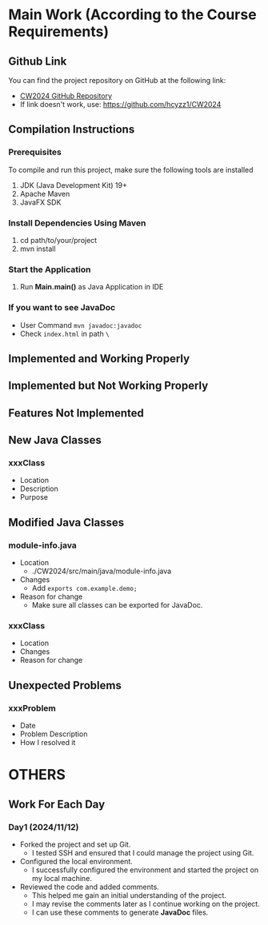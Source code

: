 # Main Work (According to the Course Requirements)
## Github Link
You can find the project repository on GitHub at the following link:
- [CW2024 GitHub Repository](https://github.com/hcyzz1/CW2024)
- If link doesn't work, use: https://github.com/hcyzz1/CW2024
## Compilation Instructions
### Prerequisites
To compile and run this project, make sure the following tools are installed
1. JDK (Java Development Kit) 19+
2. Apache Maven
3. JavaFX SDK
### Install Dependencies Using Maven
1. cd path/to/your/project
2. mvn install
### Start the Application 
1. Run **Main.main()** as Java Application in IDE

### If you want to see JavaDoc
- User Command `mvn javadoc:javadoc`
- Check `index.html` in path `\`
## Implemented and Working Properly
## Implemented but Not Working Properly
## Features Not Implemented
## New Java Classes
### xxxClass
- Location
- Description
- Purpose
## Modified Java Classes
### module-info.java
- Location
  - ./CW2024/src/main/java/module-info.java
- Changes
  - Add `exports com.example.demo;`
- Reason for change
  - Make sure all classes can be exported for JavaDoc.
### xxxClass
- Location
- Changes
- Reason for change
## Unexpected Problems
### xxxProblem
- Date
- Problem Description
- How I resolved it

# OTHERS
## Work For Each Day
### Day1 (2024/11/12)
- Forked the project and set up Git.
  - I tested SSH and ensured that I could manage the project using Git.
- Configured the local environment.
  - I successfully configured the environment and started the project on my local machine.
- Reviewed the code and added comments.
  - This helped me gain an initial understanding of the project.
  - I may revise the comments later as I continue working on the project.
  - I can use these comments to generate **JavaDoc** files.
